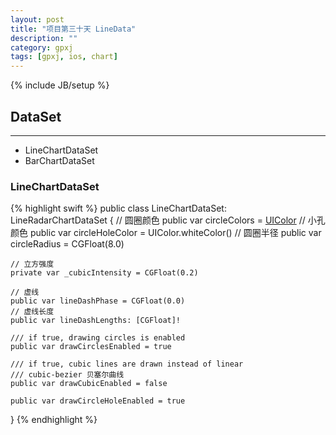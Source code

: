 ```yaml
---
layout: post
title: "项目第三十天 LineData"
description: ""
category: gpxj
tags: [gpxj, ios, chart]
---
```

{% include JB/setup %}

## DataSet
---

* LineChartDataSet
* BarChartDataSet

### LineChartDataSet
{% highlight swift %}
public class LineChartDataSet: LineRadarChartDataSet
{
    // 圆圈颜色
    public var circleColors = [UIColor]()
    // 小孔颜色
    public var circleHoleColor = UIColor.whiteColor()
    // 圆圈半径
    public var circleRadius = CGFloat(8.0)
    
    // 立方强度
    private var _cubicIntensity = CGFloat(0.2)
    
    // 虚线
    public var lineDashPhase = CGFloat(0.0)
    // 虚线长度
    public var lineDashLengths: [CGFloat]!
    
    /// if true, drawing circles is enabled
    public var drawCirclesEnabled = true
    
    /// if true, cubic lines are drawn instead of linear
    /// cubic-bezier 贝塞尔曲线
    public var drawCubicEnabled = false
    
    public var drawCircleHoleEnabled = true
}
{% endhighlight %}
